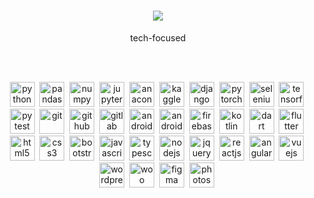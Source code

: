 <h1 align="center"><img src="https://i.ibb.co/wSvNgjr/mg-logo.png"></h1>
<p align="center">tech-focused</p>
<br><br>
<p align="center">
  
  <a href="https://en.wikipedia.org/wiki/Python_(programming_language)" target="_blank" rel="noreferrer"> 
    <img src="https://cdn.jsdelivr.net/gh/devicons/devicon/icons/python/python-original.svg" alt="python" width="40" height="40"/></a>&nbsp;

  <a href="https://en.wikipedia.org/wiki/Pandas_(software)" target="_blank" rel="noreferrer"> 
    <img src="https://cdn.jsdelivr.net/gh/devicons/devicon/icons/pandas/pandas-original.svg" alt="pandas" width="40" height="40"/></a>&nbsp;

  <a href="https://en.wikipedia.org/wiki/NumPy" target="_blank" rel="noreferrer"> 
    <img src="https://cdn.jsdelivr.net/gh/devicons/devicon/icons/numpy/numpy-original.svg" alt="numpy" width="40" height="40"/></a>&nbsp;  

  <a href="https://en.wikipedia.org/wiki/Project_Jupyter" target="_blank" rel="noreferrer"> 
    <img src="https://cdn.jsdelivr.net/gh/devicons/devicon/icons/jupyter/jupyter-original-wordmark.svg" alt="jupyter" width="40" height="40"/></a>&nbsp;

  <a href="https://en.wikipedia.org/wiki/Anaconda_(Python_distribution)" target="_blank" rel="noreferrer"> 
    <img src="https://cdn.jsdelivr.net/gh/devicons/devicon/icons/anaconda/anaconda-original.svg" alt="anaconda" width="40" height="40"/></a>&nbsp;
  
  <a href="https://en.wikipedia.org/wiki/Kaggle" target="_blank" rel="noreferrer"> 
    <img src="https://cdn.jsdelivr.net/gh/devicons/devicon/icons/kaggle/kaggle-original.svg" alt="kaggle" width="40" height="40"/></a>&nbsp;
  
  <a href="https://en.wikipedia.org/wiki/Django_(web_framework)" target="_blank" rel="noreferrer"> 
    <img src="https://cdn.jsdelivr.net/gh/devicons/devicon/icons/django/django-plain.svg" alt="django" width="40" height="40"/></a>&nbsp;
  
  <a href="https://en.wikipedia.org/wiki/PyTorch" target="_blank" rel="noreferrer"> 
    <img src="https://cdn.jsdelivr.net/gh/devicons/devicon/icons/pytorch/pytorch-original.svg" alt="pytorch" width="40" height="40"/></a>&nbsp;
  
  <a href="https://en.wikipedia.org/wiki/Selenium_(software)" target="_blank" rel="noreferrer"> 
    <img src="https://cdn.jsdelivr.net/gh/devicons/devicon/icons/selenium/selenium-original.svg" alt="selenium" width="40" height="40"/></a>&nbsp;
  
  <a href="https://en.wikipedia.org/wiki/TensorFlow" target="_blank" rel="noreferrer"> 
    <img src="https://cdn.jsdelivr.net/gh/devicons/devicon/icons/tensorflow/tensorflow-original.svg" alt="tensorflow" width="40" height="40"/></a>&nbsp;
  
  <a href="https://en.wikipedia.org/wiki/Pytest" target="_blank" rel="noreferrer"> 
    <img src="https://cdn.jsdelivr.net/gh/devicons/devicon/icons/pytest/pytest-original.svg" alt="pytest" width="40" height="40"/></a>&nbsp;
  
  <a href="https://en.wikipedia.org/wiki/Git" target="_blank" rel="noreferrer"> 
    <img src="https://cdn.jsdelivr.net/gh/devicons/devicon/icons/git/git-original.svg" alt="git" width="40" height="40"/></a>&nbsp;
  
  <a href="https://en.wikipedia.org/wiki/GitHub" target="_blank" rel="noreferrer"> 
    <img src="https://cdn.jsdelivr.net/gh/devicons/devicon/icons/github/github-original.svg" alt="github" width="40" height="40"/></a>&nbsp;
  
  <a href="https://en.wikipedia.org/wiki/GitLab" target="_blank" rel="noreferrer"> 
    <img src="https://cdn.jsdelivr.net/gh/devicons/devicon/icons/gitlab/gitlab-original-wordmark.svg" alt="gitlab" width="40" height="40"/></a>&nbsp;
  
  <a href="https://en.wikipedia.org/wiki/Android_(operating_system)" target="_blank" rel="noreferrer"> 
    <img src="https://cdn.jsdelivr.net/gh/devicons/devicon/icons/android/android-original-wordmark.svg" alt="android" width="40" height="40"/></a>&nbsp;
  
  <a href="https://en.wikipedia.org/wiki/Android_Studio" target="_blank" rel="noreferrer"> 
    <img src="https://cdn.jsdelivr.net/gh/devicons/devicon/icons/androidstudio/androidstudio-original.svg" alt="androidstudio" width="40" height="40"/></a>&nbsp;
  
  <a href="https://en.wikipedia.org/wiki/Firebase" target="_blank" rel="noreferrer"> 
    <img src="https://cdn.jsdelivr.net/gh/devicons/devicon/icons/firebase/firebase-plain.svg" alt="firebase" width="40" height="40"/></a>&nbsp;
  
  <a href="https://en.wikipedia.org/wiki/Kotlin_(programming_language)" target="_blank" rel="noreferrer"> 
    <img src="https://cdn.jsdelivr.net/gh/devicons/devicon/icons/kotlin/kotlin-original.svg" alt="kotlin" width="40" height="40"/></a>&nbsp;
  
  <a href="https://en.wikipedia.org/wiki/Dart_(programming_language)" target="_blank" rel="noreferrer"> 
    <img src="https://cdn.jsdelivr.net/gh/devicons/devicon/icons/dart/dart-original.svg" alt="dart" width="40" height="40"/></a>&nbsp;
  
  <a href="https://en.wikipedia.org/wiki/Flutter_(software)" target="_blank" rel="noreferrer"> 
    <img src="https://cdn.jsdelivr.net/gh/devicons/devicon/icons/flutter/flutter-original.svg" alt="flutter" width="40" height="40"/></a>&nbsp;
  
  <a href="https://en.wikipedia.org/wiki/HTML" target="_blank" rel="noreferrer">
    <img src="https://cdn.jsdelivr.net/gh/devicons/devicon/icons/html5/html5-original-wordmark.svg" alt="html5" width="40" height="40"/></a>&nbsp;
  
  <a href="https://en.wikipedia.org/wiki/CSS" target="_blank" rel="noreferrer"> 
    <img src="https://cdn.jsdelivr.net/gh/devicons/devicon/icons/css3/css3-original-wordmark.svg" alt="css3" width="40" height="40"/></a>&nbsp;
  
  <a href="https://en.wikipedia.org/wiki/Bootstrap_(front-end_framework)" target="_blank" rel="noreferrer"> 
    <img src="https://cdn.jsdelivr.net/gh/devicons/devicon/icons/bootstrap/bootstrap-original-wordmark.svg" alt="bootstrap" width="40" height="40"/></a>&nbsp;
  
  <a href="https://en.wikipedia.org/wiki/JavaScript" target="_blank" rel="noreferrer">
    <img src="https://cdn.jsdelivr.net/gh/devicons/devicon/icons/javascript/javascript-original.svg" alt="javascript" width="40" height="40"/></a>&nbsp;
  
  <a href="https://en.wikipedia.org/wiki/TypeScript" target="_blank" rel="noreferrer">
    <img src="https://cdn.jsdelivr.net/gh/devicons/devicon/icons/typescript/typescript-original.svg" alt="typescript" width="40" height="40"/></a>&nbsp;
  
  <a href="https://en.wikipedia.org/wiki/Node.js" target="_blank" rel="noreferrer">
    <img src="https://cdn.jsdelivr.net/gh/devicons/devicon/icons/nodejs/nodejs-original.svg" alt="nodejs" width="40" height="40"/></a>&nbsp;
  
  <a href="https://en.wikipedia.org/wiki/JQuery" target="_blank" rel="noreferrer">
    <img src="https://cdn.jsdelivr.net/gh/devicons/devicon/icons/jquery/jquery-original-wordmark.svg" alt="jquery" width="40" height="40"/></a>&nbsp;
  
  <a href="https://en.wikipedia.org/wiki/React_(JavaScript_library)" target="_blank" rel="noreferrer"> 
    <img src="https://cdn.jsdelivr.net/gh/devicons/devicon/icons/react/react-original.svg" alt="reactjs" width="40" height="40"/></a>&nbsp;
  
  <a href="https://en.wikipedia.org/wiki/AngularJS" target="_blank" rel="noreferrer">
    <img src="https://cdn.jsdelivr.net/gh/devicons/devicon/icons/angularjs/angularjs-original.svg" alt="angularjs" width="40" height="40"/></a>&nbsp;
  
  <a href="https://en.wikipedia.org/wiki/Vue.js" target="_blank" rel="noreferrer">
    <img src="https://cdn.jsdelivr.net/gh/devicons/devicon/icons/vuejs/vuejs-original-wordmark.svg" alt="vuejs" width="40" height="40"/></a>&nbsp;
  
  <a href="https://en.wikipedia.org/wiki/WordPress" target="_blank" rel="noreferrer"> 
    <img src="https://cdn.jsdelivr.net/gh/devicons/devicon/icons/wordpress/wordpress-original.svg" alt="wordpress" width="40" height="40"/></a>&nbsp;
  
  <a href="https://en.wikipedia.org/wiki/WooCommerce" target="_blank" rel="noreferrer"> 
    <img src="https://cdn.jsdelivr.net/gh/devicons/devicon/icons/woocommerce/woocommerce-original-wordmark.svg" alt="woo" width="40" height="40"/></a>&nbsp;
  
  <a href="https://en.wikipedia.org/wiki/Figma_(software)" target="_blank" rel="noreferrer"> 
    <img src="https://cdn.jsdelivr.net/gh/devicons/devicon/icons/figma/figma-original.svg" alt="figma" width="40" height="40"/></a>&nbsp;
  
  <a href="https://en.wikipedia.org/wiki/Adobe_Photoshop" target="_blank" rel="noreferrer"> 
    <img src="https://cdn.jsdelivr.net/gh/devicons/devicon/icons/photoshop/photoshop-plain.svg" alt="photoshop" width="40" height="40"/></a>&nbsp;
</p>
